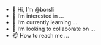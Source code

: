 - 👋 Hi, I’m @borsli
- 👀 I’m interested in ...
- 🌱 I’m currently learning ...
- 💞️ I’m looking to collaborate on ...
- 📫 How to reach me ...

<!---
borsli/borsli is a ✨ special ✨ repository because its `README.md` (this file) appears on your GitHub profile.
You can click the Preview link to take a look at your changes.
--->
